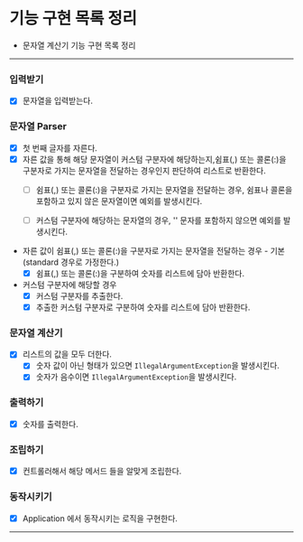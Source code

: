 # 기능 구현 목록 정리

* 문자열 계산기 기능 구현 목록 정리

---

### 입력받기

* [X] 문자열을 입력받는다.

### 문자열 Parser

* [X] 첫 번째 글자를 자른다.
* [X] 자른 값을 통해 해당 문자열이 커스텀 구분자에 해당하는지,쉼표(,) 또는 콜론(:)을 구분자로 가지는 문자열을 전달하는 경우인지 판단하여 리스트로 반환한다.
    * [ ] 쉼표(,) 또는 콜론(:)을 구분자로 가지는 문자열을 전달하는 경우, 쉼표나 콜론을 포함하고 있지 않은 문자열이면 예외를 발생시킨다.
    * [ ] 커스텀 구분자에 해당하는 문자열의 경우, '\' 문자를 포함하지 않으면 예외를 발생시킨다.


* 자른 값이 쉼표(,) 또는 콜론(:)을 구분자로 가지는 문자열을 전달하는 경우 - 기본(standard 경우로 가정한다.)
    * [X] 쉼표(,) 또는 콜론(:)을 구분하여 숫자를 리스트에 담아 반환한다.

* 커스텀 구분자에 해당할 경우
    * [X] 커스텀 구분자를 추출한다.
    * [X] 추출한 커스텀 구분자로 구분하여 숫자를 리스트에 담아 반환한다.

### 문자열 계산기

* [X] 리스트의 값을 모두 더한다.
    * [X] 숫자 값이 아닌 형태가 있으면 ```IllegalArgumentException```을 발생시킨다.
    * [X] 숫자가 음수이면 ```IllegalArgumentException```을 발생시킨다.

### 출력하기

* [X] 숫자를 출력한다.

### 조립하기

* [X] 컨트롤러해서 해당 메서드 들을 알맞게 조립한다.

### 동작시키기

* [X] Application 에서 동작시키는 로직을 구현한다.

---

